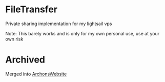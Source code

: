 # FileTransfer
Private sharing implementation for my lightsail vps

Note: This barely works and is only for my own personal use, use at your own risk

# Archived
Merged into [ArchonsWebsite](https://github.com/TheArchons/ArchonsWebsite)
